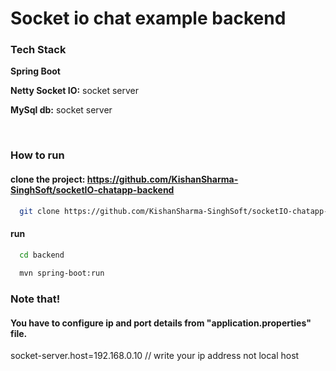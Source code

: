 
# Socket io chat example backend


### Tech Stack

**Spring Boot**

**Netty Socket IO:** socket server

**MySql db:** socket server

&nbsp;

### How to run

#### clone the project: https://github.com/KishanSharma-SinghSoft/socketIO-chatapp-backend

```bash
  git clone https://github.com/KishanSharma-SinghSoft/socketIO-chatapp-backend
```

#### run

```bash
  cd backend
  
  mvn spring-boot:run
```

### Note that!
#### You have to configure ip and port details from "application.properties" file.

socket-server.host=192.168.0.10 // write your ip address not local host

